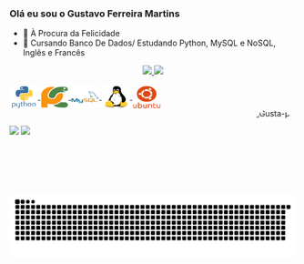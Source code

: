 ### Olá eu sou o Gustavo Ferreira Martins

- 🔭 À Procura da Felicidade
- 🌱 Cursando Banco De Dados/ Estudando Python, MySQL e NoSQL, Inglês e Francês
 
<div align="center">
  <a href="https://github.com/Gustavo3022020">
  <img height="170" src="https://github-readme-stats.vercel.app/api?username=Gustavo3022020&show_icons=true&theme=highcontrast&include_all_commits=true&count_private=true"/>
  <img height="130" src="https://github-readme-stats.vercel.app/api/top-langs/?username=Gustavo3022020&layout=compact&langs_count=7&theme=highcontrast"/>
</div>
<div style="display: inline_block"><br>
  <img align="center" alt="Gusta-Python" height="40" width="50" src="https://github.com/devicons/devicon/blob/master/icons/python/python-original-wordmark.svg">
  <img align="center" alt="Gusta-PyCharm" height="40" width="50" src="https://github.com/devicons/devicon/blob/master/icons/pycharm/pycharm-original.svg">
  <img align="center" alt="Gusta-MySQL" height="40" width="50" src="https://github.com/devicons/devicon/blob/master/icons/mysql/mysql-original-wordmark.svg">
  <img align="center" alt="Gusta-Linux" height="40" width="50" src="https://github.com/devicons/devicon/blob/master/icons/linux/linux-original.svg">
  <img align="center" alt="Gusta-Ubuntu" height="40" width="50" src="https://github.com/devicons/devicon/blob/master/icons/ubuntu/ubuntu-plain-wordmark.svg">
</div>
  <img align="right" alt="Gusta-pic" height="150" style="border-radius:50px;" src="https://wallpaperaccess.com/full/1672345.jpg">
  
  ##

  <a href = "mailto:gmartins23ustavo@gmail.com"><img src="https://img.shields.io/badge/-Gmail-%23333?style=for-the-badge&logo=gmail&logoColor=white" target="_blank"></a>
  <a href="https://www.linkedin.com/in/gustavo-martins-6532771a5/" target="_blank"><img src="https://img.shields.io/badge/-LinkedIn-%230077B5?style=for-the-badge&logo=linkedin&logoColor=white" target="_blank"></a> 
 
  ![Snake animation](https://github.com/Gustavo3022020/Gustavo3022020/blob/output/github-contribution-grid-snake.svg)
 
</div>
